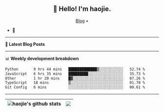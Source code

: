 <h2 align="center">👋 Hello! I'm haojie.</h2>
<p align="center">
  <a href="https://aoyouer.com">Blog</a> •
</p>


- 🔭 


-------

**📝 Latest Blog Posts**


-------

📊 **Weekly development breakdown**
<!--START_SECTION:waka-->

```txt
Python       9 hrs 44 mins   █████████████▒░░░░░░░░░░░   52.74 %
JavaScript   6 hrs 35 mins   █████████░░░░░░░░░░░░░░░░   35.73 %
Other        1 hr 20 mins    █▓░░░░░░░░░░░░░░░░░░░░░░░   07.26 %
TypeScript   18 mins         ▒░░░░░░░░░░░░░░░░░░░░░░░░   01.70 %
Git Config   6 mins          ░░░░░░░░░░░░░░░░░░░░░░░░░   00.61 %
```

<!--END_SECTION:waka-->

-------



| <img align="center" src="https://github-readme-stats.vercel.app/api?username=haojie06&show_icons=true&theme=graywhite&show_icons=true&count_private=true&include_all_commits=true&hide_border=true" alt="haojie's github stats" /> | <img align="center" src="https://github-readme-stats.vercel.app/api/top-langs/?username=haojie06&layout=compact&theme=graywhite&hide_border=true&hide=css,html" /> |
| ------------- | ------------- |


